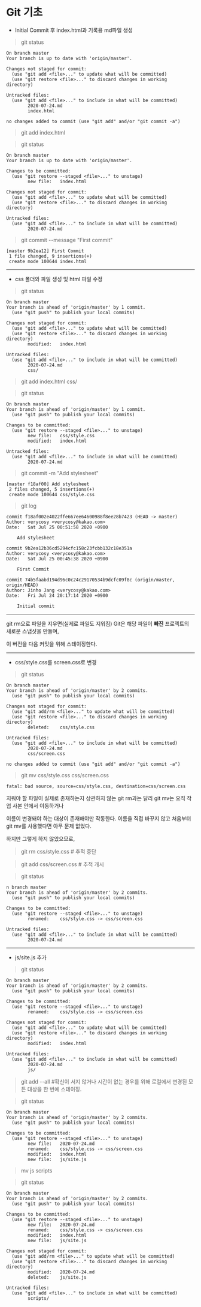 # Git 기초
* Initial Commit 후 index.html과 기록용 md파일 생성

> git status
```
On branch master
Your branch is up to date with 'origin/master'.

Changes not staged for commit:
  (use "git add <file>..." to update what will be committed)
  (use "git restore <file>..." to discard changes in working directory)

Untracked files:
  (use "git add <file>..." to include in what will be committed)
        2020-07-24.md
        index.html

no changes added to commit (use "git add" and/or "git commit -a")
```

> git add index.html

> git status
```
On branch master
Your branch is up to date with 'origin/master'.

Changes to be committed:
  (use "git restore --staged <file>..." to unstage)
        new file:   index.html

Changes not staged for commit:
  (use "git add <file>..." to update what will be committed)
  (use "git restore <file>..." to discard changes in working directory)

Untracked files:
  (use "git add <file>..." to include in what will be committed)
        2020-07-24.md

```

> git commit --message "First commit"
```
[master 9b2ea12] First Commit
 1 file changed, 9 insertions(+)
 create mode 100644 index.html
```

---

* css 폴더와 파일 생성 및 html 파일 수정
> git status
```
On branch master
Your branch is ahead of 'origin/master' by 1 commit.
  (use "git push" to publish your local commits)

Changes not staged for commit:
  (use "git add <file>..." to update what will be committed)
  (use "git restore <file>..." to discard changes in working directory)
        modified:   index.html

Untracked files:
  (use "git add <file>..." to include in what will be committed)
        2020-07-24.md
        css/
```

> git add index.html css/

> git status

```
On branch master
Your branch is ahead of 'origin/master' by 1 commit.
  (use "git push" to publish your local commits)

Changes to be committed:
  (use "git restore --staged <file>..." to unstage)
        new file:   css/style.css
        modified:   index.html

Untracked files:
  (use "git add <file>..." to include in what will be committed)
        2020-07-24.md
```

> git commit -m "Add stylesheet"

```
[master f18af00] Add stylesheet
 2 files changed, 5 insertions(+)
 create mode 100644 css/style.css
```

> git log

```
commit f18af002e4022ffe667ee64600988f8ee28b7423 (HEAD -> master)
Author: verycosy <verycosy@kakao.com>
Date:   Sat Jul 25 00:51:58 2020 +0900

    Add stylesheet

commit 9b2ea12b36cd5294cfc158c23fcbb132c18e351a
Author: verycosy <verycosy@kakao.com>
Date:   Sat Jul 25 00:45:38 2020 +0900

    First Commit

commit 74b5faabd194d96c0c24c29170534b9dcfc09f8c (origin/master, origin/HEAD)
Author: Jinho Jang <verycosy@kakao.com>
Date:   Fri Jul 24 20:17:14 2020 +0900

    Initial commit
```

---

git rm으로 파일을 지우면(실제로 파일도 지워짐) Git은 해당 파일이 **빠진** 프로젝트의 새로운 스냅샷을 만들며,

이 버전을 다음 커밋을 위해 스테이징한다.

---

* css/style.css를 screen.css로 변경
> git status
```
On branch master
Your branch is ahead of 'origin/master' by 2 commits.
  (use "git push" to publish your local commits)

Changes not staged for commit:
  (use "git add/rm <file>..." to update what will be committed)
  (use "git restore <file>..." to discard changes in working directory)
        deleted:    css/style.css

Untracked files:
  (use "git add <file>..." to include in what will be committed)
        2020-07-24.md
        css/screen.css

no changes added to commit (use "git add" and/or "git commit -a")
```

> git mv css/style.css css/screen.css
```
fatal: bad source, source=css/style.css, destination=css/screen.css
```

지워야 할 파일이 실제로 존재하는지 상관하지 않는 git rm과는 달리 git mv는 오직 작업 사본 안에서 이동하거나

이름이 변경돼야 하는 대상이 존재해야만 작동한다. 이름을 직접 바꾸지 않고 처음부터 git mv를 사용했다면 아무 문제 없었다.

하지만 그렇게 하지 않았으므로,

> git rm css/style.css # 추적 중단

> git add css/screen.css # 추적 개시

> git status
```
n branch master
Your branch is ahead of 'origin/master' by 2 commits.
  (use "git push" to publish your local commits)

Changes to be committed:
  (use "git restore --staged <file>..." to unstage)
        renamed:    css/style.css -> css/screen.css

Untracked files:
  (use "git add <file>..." to include in what will be committed)
        2020-07-24.md
```

---

* js/site.js 추가

> git status

```
On branch master
Your branch is ahead of 'origin/master' by 2 commits.
  (use "git push" to publish your local commits)

Changes to be committed:
  (use "git restore --staged <file>..." to unstage)
        renamed:    css/style.css -> css/screen.css

Changes not staged for commit:
  (use "git add <file>..." to update what will be committed)
  (use "git restore <file>..." to discard changes in working directory)
        modified:   index.html

Untracked files:
  (use "git add <file>..." to include in what will be committed)
        2020-07-24.md
        js/
```

> git add --all #확신이 서지 않거나 시간이 없는 경우를 위해 로컬에서 변경된 모든 대상을 한 번에 스테이징.

> git status

```
On branch master
Your branch is ahead of 'origin/master' by 2 commits.
  (use "git push" to publish your local commits)

Changes to be committed:
  (use "git restore --staged <file>..." to unstage)
        new file:   2020-07-24.md
        renamed:    css/style.css -> css/screen.css
        modified:   index.html
        new file:   js/site.js
```

> mv js scripts

> git status

```
On branch master
Your branch is ahead of 'origin/master' by 2 commits.
  (use "git push" to publish your local commits)

Changes to be committed:
  (use "git restore --staged <file>..." to unstage)
        new file:   2020-07-24.md
        renamed:    css/style.css -> css/screen.css
        modified:   index.html
        new file:   js/site.js

Changes not staged for commit:
  (use "git add/rm <file>..." to update what will be committed)
  (use "git restore <file>..." to discard changes in working directory)
        modified:   2020-07-24.md
        deleted:    js/site.js

Untracked files:
  (use "git add <file>..." to include in what will be committed)
        scripts/
```